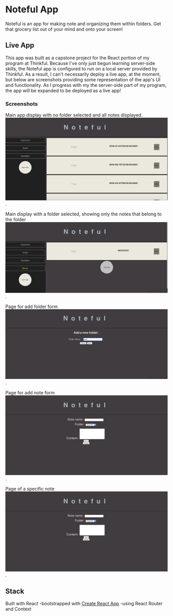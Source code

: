 # Noteful App
Noteful is an app for making note and organizing them within folders. Get that grocery list out of your mind and onto your screen!

## Live App
This app was built as a capstone project for the React portion of my program at Thinkful. Because I've only just begun learning server-side skills, the Noteful app is configured to run on a local server provided by Thinkful. As a result, I can't necessarily deploy a live app, at the moment, but below are screenshots providing some representation of the app's UI and functionality. As I progress with my the server-side part of my program, the app will be expanded to be deployed as a live app!

### Screenshots
Main app display with no folder selected and all notes displayed.
![screenshot of app, displaying sidebar with list of folders and main display with list of all note with titles, dates, and delete button](/README__screenshots/main-display-all-notes.png?raw=true).

Main display with a folder selected, showing only the notes that belong to the folder
![screenshot of app after selecting folder in sidebar, sidebar showing same list of folders but with current folder named 'new' highlighted, main display only displaying the single note titled 'new' folder, a note titled 'new' with date and delete button](/README__screenshots/folder-view.png?raw=true).

Page for add folder form 
![screenshot of app after pressing 'add folder' button on sidebar, new page without sidebar, main display is simple form with a required field for folder name, and then one 'cancel' button and one 'create' button](/README__screenshots/new-folder-form.png?raw=true).

Page for add note form
![screenshot of app after pressing 'create note' button, new page without sidebar, main display is a form with a field to input note name, a drop down menu of the list of folders, and optional content input, with a 'cancel' button and a 'create' button](/README__screenshots/create-note-form.png?raw=true).

Page of a specific note
![screenshot of app after selecting a specific note, displaying the same note card with title, date, and delete button but now also displaying the note's content below; sidebar is changed to a display large 'back' button and only the name of the folder that the note belongs to](/README__screenshots/create-note-form.png?raw=true).

## Stack
Built with React
-bootstrapped with [Create React App](https://github.com/facebook/create-react-app)
-using React Router and Context


